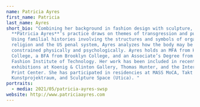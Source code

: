 ```yaml
---
name: Patricia Ayres
first_name: Patricia
last_name: Ayres
short_bio: "Combining her background in fashion design with sculpture,
  **Patricia Ayres**’s practice draws on themes of transgression and punishment.
  Using familial histories involving the structures and symbols of organized
  religion and the US penal system, Ayres analyzes how the body may be
  constrained physically and psychologically. Ayres holds an MFA from Hunter
  College, a BFA from Brooklyn College, and an Associate’s Degree from the
  Fashion Institute of Technology. Her work has been included in recent
  exhibitions at Koenig & Clinton Gallery, Thomas Hunter, and the International
  Print Center. She has participated in residencies at MASS MoCA, Takt
  Kunstprojektraum, and Sculpture Space (Utica). "
portraits:
  - media: 2021/05/patricia-ayres-swsp
website: http://www.patriciaayres.com
---
```

